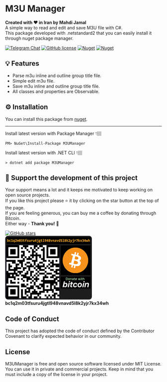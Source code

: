# M3U Manager

**Created with ❤ in Iran by Mahdi Jamal**\
A simple way to read and edit and save M3U file with C#.\
This package developed with .netstandard2 that you can easily install it through nuget package manager.

[![Telegram Chat](https://img.shields.io/static/v1?label=chat&message=Telegram&color=blue&logo=telegram)](https://t.me/MhdiJml) [![GitHub license](https://img.shields.io/github/license/MahdiJamal/M3UManager)](https://github.com/MahdiJamal/M3UManager/blob/master/LICENSE) [![Nuget](https://img.shields.io/nuget/v/M3UManager)](https://www.nuget.org/packages/M3UManager/) [![Nuget](https://img.shields.io/nuget/dt/M3UManager?label=nuget)](https://www.nuget.org/packages/M3UManager/)

## 💡 Features
* Parse m3u inline and outline group title file.
* Simple edit m3u file.
* Save m3u inline and outline group title file.
* All classes and properties are Observable.

## ⚙️ Installation
You can install this package from [nuget](https://www.nuget.org/packages/M3UManager/).

---
Install latest version with Package Manager 👇🏽
```
PM> NuGet\Install-Package M3UManager
```
Install latest version with .NET CLI 👇🏽
```
> dotnet add package M3UManager
```

## 🎂 Support the development of this project
Your support means a lot and it keeps me motivated to keep working on open source projects.\
If you like this project please ⭐ it by clicking on the star button at the top of the page.\
If you are feeling generous, you can buy me a coffee by donating through Bitcoin.\
Either way - **Thank you!** 🎉

[![GitHub stars](https://img.shields.io/github/stars/MahdiJamal/M3UManager?color=green&label=star%20it%20on%20GitHub)](https://github.com/MahdiJamal/M3UManager)\
[![Donate bitcoin](https://raw.githubusercontent.com/MahdiJamal/M3UManager/master/branding/donate-bitcoin.png)](bitcoin:bc1q2m03tfsuru4jgtl948vnavd5l8k2yjr7kx34wh)\
**bc1q2m03tfsuru4jgtl948vnavd5l8k2yjr7kx34wh**

## Code of Conduct
This project has adopted the code of conduct defined by the Contributor Covenant to clarify expected behavior in our community.

## License
M3UManager is free and open source software licensed under MIT License. You can use it in private and commercial projects.
Keep in mind that you must include a copy of the license in your project.